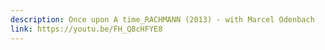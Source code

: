 ```yaml
---
description: Once upon A time_RACHMANN (2013) - with Marcel Odenbach
link: https://youtu.be/FH_Q8cHFYE8
---
```

